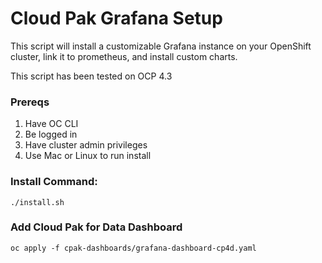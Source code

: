 # Cloud Pak Grafana Setup

This script will install a customizable Grafana instance on your OpenShift cluster, link it to prometheus, and install custom charts.

This script has been tested on OCP 4.3

### Prereqs
1. Have OC CLI
2. Be logged in
3. Have cluster admin privileges
4. Use Mac or Linux to run install

### Install Command:
``` 
./install.sh
```

### Add Cloud Pak for Data Dashboard
``` 
oc apply -f cpak-dashboards/grafana-dashboard-cp4d.yaml
```


